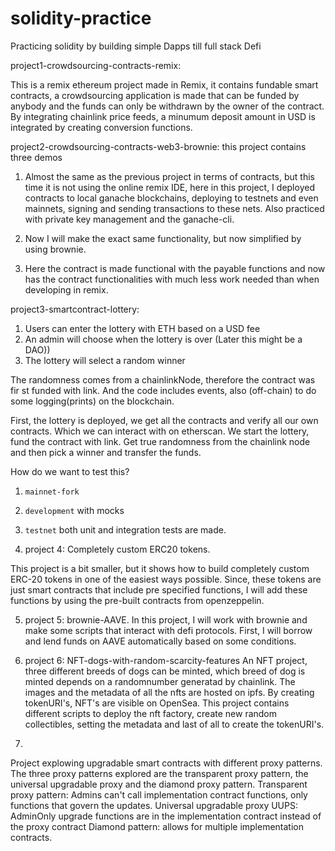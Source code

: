 # solidity-practice

Practicing solidity by building simple Dapps till full stack Defi

project1-crowdsourcing-contracts-remix:

This is a remix ethereum project made in Remix, it contains fundable smart contracts, a crowdsourcing application is made that can be funded by anybody and the funds can only be withdrawn by the owner of the contract.
By integrating chainlink price feeds, a minumum deposit amount in USD is integrated by creating conversion functions.

project2-crowdsourcing-contracts-web3-brownie:
this project contains three demos

1.  Almost the same as the previous project in terms of contracts, but this time it is not using the online remix IDE,
    here in this project, I deployed contracts to local ganache blockchains, deploying to testnets and even mainnets, signing and sending transactions to these nets.
    Also practiced with private key management and the ganache-cli.

2.  Now I will make the exact same functionality, but now simplified by using brownie.

3.  Here the contract is made functional with the payable functions and now has the contract functionalities with much less work needed than when developing in remix.

project3-smartcontract-lottery:

1. Users can enter the lottery with ETH based on a USD fee
2. An admin will choose when the lottery is over (Later this might be a DAO))
3. The lottery will select a random winner

The randomness comes from a chainlinkNode, therefore the contract was fir st funded with link.
And the code includes events, also (off-chain) to do some logging(prints) on the blockchain.

First, the lottery is deployed, we get all the contracts and verify all our own contracts. Which we can interact with on etherscan.
We start the lottery, fund the contract with link. Get true randomness from the chainlink node and then pick a winner and transfer the funds.

How do we want to test this?

1. `mainnet-fork`
2. `development` with mocks
3. `testnet`
   both unit and integration tests are made.

4. project 4: Completely custom ERC20 tokens.

This project is a bit smaller, but it shows how to build completely custom ERC-20 tokens in one of the easiest ways possible. Since, these tokens are just smart contracts that include pre specified functions, I will add these functions by using the pre-built contracts from openzeppelin.

5. project 5: brownie-AAVE.
In this project, I will work with brownie and make some scripts that interact with defi protocols. First, I will borrow and lend funds on AAVE automatically based on some conditions.

6. project 6: NFT-dogs-with-random-scarcity-features
An NFT project, three different breeds of dogs can be minted, which breed of dog is minted depends on a randomnumber generatad by chainlink. The images and the metadata of all the nfts are hosted on ipfs.
By creating tokenURI's, NFT's are visible on OpenSea. This project contains different scripts to deploy the nft factory, create new random collectibles, setting the metadata and last of all to create the tokenURI's. 

7. 
Project explowing upgradable smart contracts with different proxy patterns. The three proxy patterns explored are the transparent proxy pattern, the universal upgradable proxy and the diamond proxy pattern. 
Transparent proxy pattern: Admins can't call implementation contract functions, only functions that govern the updates. 
Universal upgradable proxy UUPS: AdminOnly upgrade functions are in the implementation contract instead of the proxy contract
Diamond pattern: allows for multiple implementation contracts.